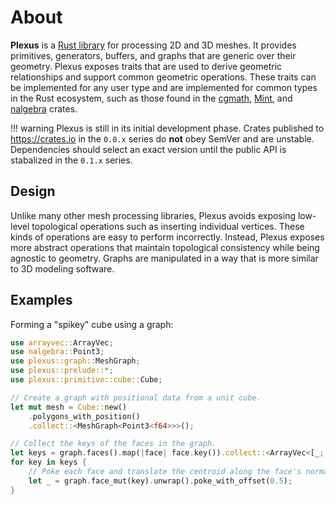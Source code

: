 # About

**Plexus** is a [Rust library](https://crates.io/crates/plexus) for processing
2D and 3D meshes. It provides primitives, generators, buffers, and graphs that
are generic over their geometry. Plexus exposes traits that are used to derive
geometric relationships and support common geometric operations. These traits
can be implemented for any user type and are implemented for common types in the
Rust ecosystem, such as those found in the
[cgmath](https://crates.io/crates/cgmath),
[Mint](https://crates.io/crates/mint), and
[nalgebra](https://crates.io/crates/nalgebra) crates.

!!! warning
    Plexus is still in its initial development phase. Crates published to
    https://crates.io in the `0.0.x` series do **not** obey SemVer and are
    unstable. Dependencies should select an exact version until the public API
    is stabalized in the `0.1.x` series.

## Design

Unlike many other mesh processing libraries, Plexus avoids exposing low-level
topological operations such as inserting individual vertices. These kinds of
operations are easy to perform incorrectly. Instead, Plexus exposes more
abstract operations that maintain topological consistency while being agnostic
to geometry. Graphs are manipulated in a way that is more similar to 3D modeling
software.

## Examples

Forming a "spikey" cube using a graph:

```rust
use arrayvec::ArrayVec;
use nalgebra::Point3;
use plexus::graph::MeshGraph;
use plexus::prelude::*;
use plexus::primitive::cube::Cube;

// Create a graph with positional data from a unit cube.
let mut mesh = Cube::new()
    .polygons_with_position()
    .collect::<MeshGraph<Point3<f64>>>();

// Collect the keys of the faces in the graph.
let keys = graph.faces().map(|face| face.key()).collect::<ArrayVec<[_; 6]>>();
for key in keys {
    // Poke each face and translate the centroid along the face's normal.
    let _ = graph.face_mut(key).unwrap().poke_with_offset(0.5);
}
```
